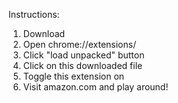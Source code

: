 Instructions:
1. Download
2. Open chrome://extensions/
3. Click "load unpacked" button
4. Click on this downloaded file
5. Toggle this extension on
6. Visit amazon.com and play around!
